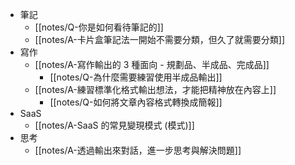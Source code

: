- 筆記
	- [[notes/Q-你是如何看待筆記的]]
	- [[notes/A-卡片盒筆記法一開始不需要分類，但久了就需要分類]]
- 寫作
	- [[notes/A-寫作輸出的 3 種面向 - 規劃品、半成品、完成品]]
		- [[notes/Q-為什麼需要練習使用半成品輸出]]
	- [[notes/A-練習標準化格式輸出想法，才能把精神放在內容上]]
		- [[notes/Q-如何將文章內容格式轉換成簡報]]
- SaaS
	- [[notes/A-SaaS 的常見變現模式 (模式)]]
- 思考
	- [[notes/A-透過輸出來對話，進一步思考與解決問題]]